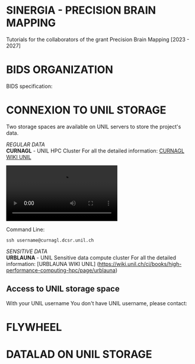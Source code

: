 ﻿
# SINERGIA - PRECISION BRAIN MAPPING

Tutorials for the collaborators of the grant Precision Brain Mapping [2023 - 2027]


# BIDS ORGANIZATION 
BIDS specification: 



# CONNEXION TO UNIL STORAGE

Two storage spaces are available on UNIL servers to store the project's data.

*REGULAR DATA*  
**CURNAGL** - UNIL HPC Cluster
For all the detailed information: [CURNAGL WIKI UNIL](https://wiki.unil.ch/ci/books/high-performance-computing-hpc/page/curnagl)

![type:video](./tutos_videos/Tuto_Connexion_Curnagl_UNIL.mp4)

Command Line:

	ssh username@curnagl.dcsr.unil.ch


*SENSITIVE DATA*  
**URBLAUNA** - UNIL Sensitive data compute cluster
For all the detailed information: [URBLAUNA WIKI UNIL] (https://wiki.unil.ch/ci/books/high-performance-computing-hpc/page/urblauna)


## Access to UNIL storage space

With your UNIL username 
You don't have UNIL username, please contact: 


# FLYWHEEL






# DATALAD ON UNIL STORAGE
